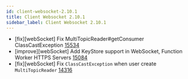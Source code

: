 ```yaml
---
id: client-websocket-2.10.1
title: Client Websocket 2.10.1 
sidebar_label: Client Websocket 2.10.1 
---
```


- [fix][webSocket] Fix MultiTopicReader#getConsumer ClassCastException [15534](https://github.com/apache/pulsar/pull/15534)
- [improve][webSocket] Add KeyStore support in WebSocket, Function Worker HTTPS Servers  [15084](https://github.com/apache/pulsar/pull/15084)
- [fix][webSocket] Fix `ClassCastException` when user create `MultiTopicReader` [14316](https://github.com/apache/pulsar/pull/14316)


